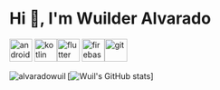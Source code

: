 <h1 align="left">Hi 👋, I'm Wuilder Alvarado</h1>

<p><img src="https://www.gstatic.com/devrel-devsite/prod/vb1c70bbe2f68b543db3deb1075af42e62f8f21e5fc703b8398dc6b9860f1711f/android/images/custom/android-blog-round-icon.svg" alt="android" width="40" height="40"/> 
<img src="https://www.vectorlogo.zone/logos/kotlinlang/kotlinlang-icon.svg" alt="kotlin" width="40" height="40"/><img src="https://www.vectorlogo.zone/logos/flutterio/flutterio-icon.svg" alt="flutter" width="40" height="40"/> <img src="https://www.vectorlogo.zone/logos/firebase/firebase-icon.svg" alt="firebase" width="40" height="40"/><img src="https://www.vectorlogo.zone/logos/git-scm/git-scm-icon.svg" alt="git" width="40" height="40"/></p>

<p><img align="left" src="https://github-readme-stats.vercel.app/api/top-langs/?username=alvaradowuil&layout=compact" alt="alvaradowuil" /></p> 

[![Wuil's GitHub stats](https://github-readme-stats.vercel.app/api?username=alvaradowuil)]

<!---
alvaradowuil/alvaradowuil is a ✨ special ✨ repository because its `README.md` (this file) appears on your GitHub profile.
You can click the Preview link to take a look at your changes.
--->
